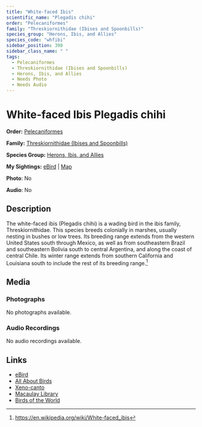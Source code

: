 ```yaml
---
title: "White-faced Ibis"
scientific_name: "Plegadis chihi"
order: "Pelecaniformes"
family: "Threskiornithidae (Ibises and Spoonbills)"
species_group: "Herons, Ibis, and Allies"
species_code: "whfibi"
sidebar_position: 398
sidebar_class_name: " "
tags: 
  - Pelecaniformes
  - Threskiornithidae (Ibises and Spoonbills)
  - Herons, Ibis, and Allies
  - Needs Photo
  - Needs Audio
---
```


# White-faced Ibis <span className='sci_name'>Plegadis chihi</span>

**Order:** [Pelecaniformes](/tags/pelecaniformes)

**Family:** [Threskiornithidae (Ibises and Spoonbills)](/tags/threskiornithidae-ibises-and-spoonbills)

**Species Group:** [Herons, Ibis, and Allies](/tags/herons-ibis-and-allies)

**My Sightings:** [eBird](https://ebird.org/lifelist?r=world&time=life&spp=whfibi) | [Map](/map?species_code=whfibi)

**Photo**: No 

**Audio**: No

## Description
The white-faced ibis (Plegadis chihi) is a wading bird in the ibis family, Threskiornithidae.
This species breeds colonially in marshes, usually nesting in bushes or low trees. Its breeding range extends from the western United States south through Mexico, as well as from southeastern Brazil and southeastern Bolivia south to central Argentina, and along the coast of central Chile. Its winter range extends from southern California and Louisiana south to include the rest of its breeding range.[^1]

[^1]: https://en.wikipedia.org/wiki/White-faced_ibis

## Media
### Photographs
No photographs available.

### Audio Recordings
No audio recordings available.

## Links
* [eBird](https://ebird.org/species/whfibi) 
* [All About Birds](https://www.allaboutbirds.org/guide/whfibi) 
* [Xeno-canto](https://www.xeno-canto.org/species/plegadis-chihi) 
* [Macaulay Library](https://search.macaulaylibrary.org/catalog?taxonCode=whfibi&sort=rating_rank_desc)
* [Birds of the World](https://birdsoftheworld.org/bow/species/whfibi)
